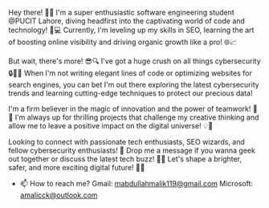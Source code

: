 Hey there! 👋✨ I'm a super enthusiastic software engineering student @PUCIT Lahore, diving headfirst into the captivating world of code and technology! 🚀💻 Currently, I'm leveling up my skills in SEO, learning the art of boosting online visibility and driving organic growth like a pro! 🌐📈

But wait, there's more! 😎🔍 I've got a huge crush on all things cybersecurity🔒💂‍♂️ When I'm not writing elegant lines of code or optimizing websites for search engines, you can bet I'm out there exploring the latest cybersecurity trends and learning cutting-edge techniques to protect our precious data!

I'm a firm believer in the magic of innovation and the power of teamwork! 🌟🤝 I'm always up for thrilling projects that challenge my creative thinking and allow me to leave a positive impact on the digital universe! 💡🌌

Looking to connect with passionate tech enthusiasts, SEO wizards, and fellow cybersecurity enthusiasts! 🤗 Drop me a message if you wanna geek out together or discuss the latest tech buzz! 💌🤓 Let's shape a brighter, safer, and more exciting digital future! 🚀💪

- 📫 How to reach me?
    Gmail: mabdullahmalik119@gmail.com
    Microsoft: amalicck@outlook.com
        
<!---
MalicKAbdullah/MalicKAbdullah is a ✨ special ✨ repository because its `README.md` (this file) appears on your GitHub profile.
You can click the Preview link to take a look at your changes.
--->
